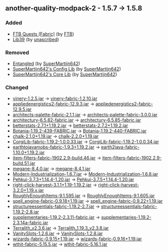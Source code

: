 ## another-quality-modpack-2 - 1.5.7 -> 1.5.8

### Added

  * [FTB Quests (Fabric)](https://www.curseforge.com/minecraft/mc-mods/ftb-quests-fabric) (by [FTB](https://www.curseforge.com/members/FTB/projects))
  * [Lib39](https://www.curseforge.com/minecraft/mc-mods/lib39) (by [unascribed](https://www.curseforge.com/members/unascribed/projects))

### Removed

  * [Entangled](https://www.curseforge.com/minecraft/mc-mods/entangled) (by [SuperMartijn642](https://www.curseforge.com/members/SuperMartijn642/projects))
  * [SuperMartijn642's Config Lib](https://www.curseforge.com/minecraft/mc-mods/supermartijn642s-config-lib) (by [SuperMartijn642](https://www.curseforge.com/members/SuperMartijn642/projects))
  * [SuperMartijn642's Core Lib](https://www.curseforge.com/minecraft/mc-mods/supermartijn642s-core-lib) (by [SuperMartijn642](https://www.curseforge.com/members/SuperMartijn642/projects))

### Changed

  * [vinery-1.2.5.jar](https://www.curseforge.com/minecraft/mc-mods/lets-do-wine/files/4512302) -> [vinery-fabric-1.2.10.jar](https://www.curseforge.com/minecraft/mc-mods/lets-do-wine/files/4555906)
  * [appliedenergistics2-fabric-12.9.3.jar](https://www.curseforge.com/minecraft/mc-mods/applied-energistics-2/files/4491776) -> [appliedenergistics2-fabric-12.9.5.jar](https://www.curseforge.com/minecraft/mc-mods/applied-energistics-2/files/4548556)
  * [architects-palette-fabric-2.1.1.jar](https://www.curseforge.com/minecraft/mc-mods/architects-palette-fabric/files/3845046) -> [architects-palette-fabric-3.0.0.jar](https://www.curseforge.com/minecraft/mc-mods/architects-palette-fabric/files/4546035)
  * [architectury-6.5.82-fabric.jar](https://www.curseforge.com/minecraft/mc-mods/architectury-api/files/4521272) -> [architectury-6.5.85-fabric.jar](https://www.curseforge.com/minecraft/mc-mods/architectury-api/files/4555748)
  * [betterstats-2.7.1+1.19.2.jar](https://www.curseforge.com/minecraft/mc-mods/better-stats/files/4543291) -> [betterstats-2.7.2+1.19.2.jar](https://www.curseforge.com/minecraft/mc-mods/better-stats/files/4551864)
  * [Botania-1.19.2-439-FABRIC.jar](https://www.curseforge.com/minecraft/mc-mods/botania-fabric/files/4538172) -> [Botania-1.19.2-440-FABRIC.jar](https://www.curseforge.com/minecraft/mc-mods/botania-fabric/files/4557910)
  * [chalk-2.1.0+1.19.jar](https://www.curseforge.com/minecraft/mc-mods/chalk-fabric/files/3855436) -> [chalk-2.2.0+1.19.jar](https://www.curseforge.com/minecraft/mc-mods/chalk-fabric/files/4552038)
  * [CorgiLib-fabric-1.19.2-1.0.0.33.jar](https://www.curseforge.com/minecraft/mc-mods/corgilib/files/4541803) -> [CorgiLib-fabric-1.19.2-1.0.0.34.jar](https://www.curseforge.com/minecraft/mc-mods/corgilib/files/4554112)
  * [earthtojavamobs-fabric-1.9.3+1.19.2.jar](https://www.curseforge.com/minecraft/mc-mods/earth2java/files/3968924) -> [earth2java-fabric-1.10.0+1.19.2.jar](https://www.curseforge.com/minecraft/mc-mods/earth2java/files/4551068)
  * [item-filters-fabric-1902.2.9-build.46.jar](https://www.curseforge.com/minecraft/mc-mods/item-filters/files/4055378) -> [item-filters-fabric-1902.2.9-build.51.jar](https://www.curseforge.com/minecraft/mc-mods/item-filters/files/4553325)
  * [megane-8.4.0.jar](https://www.curseforge.com/minecraft/mc-mods/megane/files/4408752) -> [megane-8.4.1.jar](https://www.curseforge.com/minecraft/mc-mods/megane/files/4553036)
  * [Modern-Industrialization-1.6.7.jar](https://www.curseforge.com/minecraft/mc-mods/modern-industrialization/files/4532864) -> [Modern-Industrialization-1.6.8.jar](https://www.curseforge.com/minecraft/mc-mods/modern-industrialization/files/4546843)
  * [Pehkui-3.7.3+1.14.4-1.20.jar](https://www.curseforge.com/minecraft/mc-mods/pehkui/files/4492272) -> [Pehkui-3.7.5+1.14.4-1.20.jar](https://www.curseforge.com/minecraft/mc-mods/pehkui/files/4556169)
  * [right-click-harvest-3.1.1+1.19-1.19.2.jar](https://www.curseforge.com/minecraft/mc-mods/rightclickharvest/files/4530422) -> [right-click-harvest-3.2.0+1.19.x.jar](https://www.curseforge.com/minecraft/mc-mods/rightclickharvest/files/4539603)
  * [RoughlyEnoughItems-9.1.595.jar](https://www.curseforge.com/minecraft/mc-mods/roughly-enough-items/files/4440718) -> [RoughlyEnoughItems-9.1.605.jar](https://www.curseforge.com/minecraft/mc-mods/roughly-enough-items/files/4557897)
  * [spell_engine-fabric-0.9.18+1.19.jar](https://www.curseforge.com/minecraft/mc-mods/spell-engine/files/4545229) -> [spell_engine-fabric-0.9.22+1.19.jar](https://www.curseforge.com/minecraft/mc-mods/spell-engine/files/4557214)
  * [structureessentials-fabric-1.19.2-2.7.jar](https://www.curseforge.com/minecraft/mc-mods/structure-essentials-forge-fabric/files/4512193) -> [structureessentials-fabric-1.19.2-2.8.jar](https://www.curseforge.com/minecraft/mc-mods/structure-essentials-forge-fabric/files/4553851)
  * [supplementaries-1.19.2-2.3.11-fabric.jar](https://www.curseforge.com/minecraft/mc-mods/supplementaries/files/4532784) -> [supplementaries-1.19.2-2.3.14a-fabric.jar](https://www.curseforge.com/minecraft/mc-mods/supplementaries/files/4555794)
  * [Terralith_v2.3.6.jar](https://www.curseforge.com/minecraft/mc-mods/terralith/files/4167132) -> [Terralith_1.19.3_v2.3.8.jar](https://www.curseforge.com/minecraft/mc-mods/terralith/files/4549496)
  * [VanitySlots-1.2.6.jar](https://www.curseforge.com/minecraft/mc-mods/vanityslots/files/4427569) -> [VanitySlots-1.2.8.jar](https://www.curseforge.com/minecraft/mc-mods/vanityslots/files/4556201)
  * [wizards-fabric-0.9.15+1.19.jar](https://www.curseforge.com/minecraft/mc-mods/wizards/files/4544648) -> [wizards-fabric-0.9.16+1.19.jar](https://www.curseforge.com/minecraft/mc-mods/wizards/files/4555901)
  * [wthit-fabric-5.15.5.jar](https://www.curseforge.com/minecraft/mc-mods/wthit/files/4534201) -> [wthit-fabric-5.16.1.jar](https://www.curseforge.com/minecraft/mc-mods/wthit/files/4544616)

